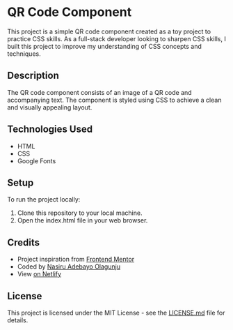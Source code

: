 # QR Code Component

This project is a simple QR code component created as a toy project to practice CSS skills. As a full-stack developer looking to sharpen CSS skills, I built this project to improve my understanding of CSS concepts and techniques.

## Description

The QR code component consists of an image of a QR code and accompanying text. The component is styled using CSS to achieve a clean and visually appealing layout.

## Technologies Used

- HTML
- CSS
- Google Fonts

## Setup

To run the project locally:

1. Clone this repository to your local machine.
2. Open the index.html file in your web browser.

## Credits

- Project inspiration from [Frontend Mentor](https://www.frontendmentor.io/challenges/qr-code-component-iux_sIO_H)
- Coded by [Nasiru Adebayo Olagunju](https://spatialnasir.com)
- View [on Netlify](url)

## License

This project is licensed under the MIT License - see the [LICENSE.md](LICENSE.md) file for details.
